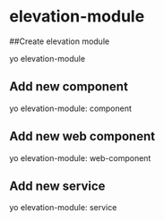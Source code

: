 # elevation-module
##Create elevation module

yo elevation-module 

## Add new component

yo elevation-module: component

## Add new web component

yo elevation-module: web-component

## Add new service

yo elevation-module: service